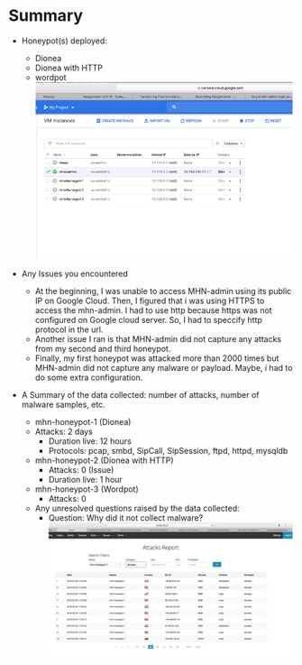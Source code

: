# Summary

* Honeypot(s) deployed:
  * Dionea
  * Dionea with HTTP
  * wordpot
  ![deployed](https://raw.githubusercontent.com/sanginovs/Codepath/master/Week9/Assignment/honeypots.png)
   
* Any Issues you encountered
  * At the beginning, I was unable to access MHN-admin using its public IP on Google Cloud. Then, I figured that i was using HTTPS to access the mhn-admin. I had to use http because https was not configured on Google cloud server. So, I had to speccify http protocol in the url.
  * Another issue I ran is that MHN-admin did not capture any attacks from my second and third honeypot.
  * Finally, my first honeypot was attacked more than 2000 times but MHN-admin did not capture any malware or payload. Maybe, i had to do some extra configuration.  

* A Summary of the data collected: number of attacks, number of malware samples, etc.
   * mhn-honeypot-1 (Dionea)
	* Attacks: 2 days
        * Duration live: 12 hours
        * Protocols: pcap, smbd, SipCall, SipSession, ftpd, httpd, mysqldb
   * mhn-honeypot-2 (Dionea with HTTP)
        * Attacks: 0 (Issue)
        * Duration live: 1 hour
   * mhn-honeypot-3 (Wordpot)
       * Attacks: 0
   * Any unresolved questions raised by the data collected: 
       * Question: Why did it not collect malware?   
   ![attacks](https://github.com/sanginovs/Codepath/blob/master/Week9/Assignment/attacks.png)
